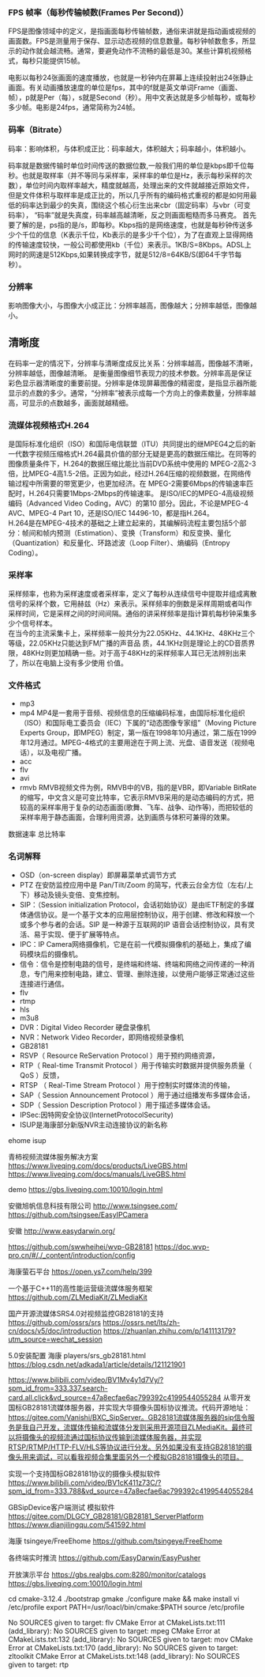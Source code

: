 ### FPS 帧率（每秒传输帧数(Frames Per Second)）
<p>FPS是图像领域中的定义，是指画面每秒传输帧数，通俗来讲就是指动画或视频的画面数。FPS是测量用于保存、显示动态视频的信息数量。每秒钟帧数愈多，所显示的动作就会越流畅。通常，要避免动作不流畅的最低是30。某些计算机视频格式，每秒只能提供15帧。 </p> 
<p>电影以每秒24张画面的速度播放，也就是一秒钟内在屏幕上连续投射出24张静止画面。有关动画播放速度的单位是fps，其中的f就是英文单词Frame（画面、帧），p就是Per（每），s就是Second（秒）。用中文表达就是多少帧每秒，或每秒多少帧。电影是24fps，通常简称为24帧。 </p> 

### 码率（Bitrate）
码率：影响体积，与体积成正比：码率越大，体积越大；码率越小，体积越小。

码率就是数据传输时单位时间传送的数据位数,一般我们用的单位是kbps即千位每秒。也就是取样率（并不等同与采样率，采样率的单位是Hz，表示每秒采样的次数），单位时间内取样率越大，精度就越高，处理出来的文件就越接近原始文件，但是文件体积与取样率是成正比的，所以几乎所有的编码格式重视的都是如何用最低的码率达到最少的失真，围绕这个核心衍生出来cbr（固定码率）与vbr（可变码率）， “码率”就是失真度，码率越高越清晰，反之则画面粗糙而多马赛克。
首先要了解的是，ps指的是/s，即每秒。Kbps指的是网络速度，也就是每秒钟传送多少个千位的信息（K表示千位，Kb表示的是多少千个位），为了在直观上显得网络的传输速度较快，一般公司都使用kb（千位）来表示。1KB/S=8Kbps。ADSL上网时的网速是512Kbps,如果转换成字节，就是512/8=64KB/S(即64千字节每秒）。




### 分辨率
影响图像大小，与图像大小成正比：分辨率越高，图像越大；分辨率越低，图像越小。

## 清晰度
在码率一定的情况下，分辨率与清晰度成反比关系：分辨率越高，图像越不清晰，分辨率越低，图像越清晰。
是衡量图像细节表现力的技术参数。分辨率高是保证彩色显示器清晰度的重要前提。分辨率是体现屏幕图像的精密度，是指显示器所能显示的点数的多少。通常，“分辨率”被表示成每一个方向上的像素数量，分辨率越高，可显示的点数越多，画面就越精细。


### 流媒体视频格式H.264
是国际标准化组织（ISO）和国际电信联盟（ITU）共同提出的继MPEG4之后的新一代数字视频压缩格式H.264最具价值的部分无疑是更高的数据压缩比。在同等的图像质量条件下，H.264的数据压缩比能比当前DVD系统中使用的 MPEG-2高2-3倍，比MPEG-4高1.5-2倍。正因为如此，经过H.264压缩的视频数据，在网络传输过程中所需要的带宽更少，也更加经济。在 MPEG-2需要6Mbps的传输速率匹配时，H.264只需要1Mbps-2Mbps的传输速率。 
是ISO/IEC的MPEG-4高级视频编码（Advanced Video Coding，AVC）的第10 部分。因此，不论是MPEG-4 AVC、MPEG-4 Part 10，还是ISO/IEC 14496-10，都是指H.264。   
H.264是在MPEG-4技术的基础之上建立起来的，其编解码流程主要包括5个部分：帧间和帧内预测（Estimation）、变换（Transform）和反变换、量化（Quantization）和反量化、环路滤波（Loop Filter）、熵编码（Entropy Coding）。

### 采样率
采样频率，也称为采样速度或者采样率，定义了每秒从连续信号中提取并组成离散信号的采样个数，它用赫兹（Hz）来表示。采样频率的倒数是采样周期或者叫作采样时间，它是采样之间的时间间隔。通俗的讲采样频率是指计算机每秒钟采集多少个信号样本。  
在当今的主流采集卡上，采样频率一般共分为22.05KHz、44.1KHz、48KHz三个等级，22.05KHz只能达到FM广播的声音品 质，44.1KHz则是理论上的CD音质界限，48KHz则更加精确一些。对于高于48KHz的采样频率人耳已无法辨别出来了，所以在电脑上没有多少使用 价值。


### 文件格式
* mp3
* mp4
    MP4是一套用于音频、视频信息的压缩编码标准，由国际标准化组织（ISO）和国际电工委员会（IEC）下属的“动态图像专家组”（Moving Picture Experts Group，即MPEG）制定，第一版在1998年10月通过，第二版在1999年12月通过。MPEG-4格式的主要用途在于网上流、光盘、语音发送（视频电话），以及电视广播。
* acc
* flv
* avi
* rmvb
    RMVB视频文件为例，RMVB中的VB，指的是VBR，即Variable BitRate的缩写，中文含义是可变比特率，它表示RMVB采用的是动态编码的方式，把较高的采样率用于复杂的动态画面(歌舞、飞车、战争、动作等)，而把较低的采样率用于静态画面，合理利用资源，达到画质与体积可兼得的效果。

数据速率
总比特率


### 名词解释
* OSD（on-screen display）即屏幕菜单式调节方式
* PTZ 在安防监控应用中是 Pan/Tilt/Zoom 的简写，代表云台全方位（左右/上下）移动及镜头变倍、变焦控制。
* SIP：（Session initialization Protocol，会话初始协议）是由IETF制定的多媒体通信协议。是一个基于文本的应用层控制协议，用于创建、修改和释放一个或多个参与者的会话。SIP 是一种源于互联网的IP 语音会话控制协议，具有灵活、易于实现、便于扩展等特点。
* IPC：IP Camera网络摄像机，它是在前一代模拟摄像机的基础上，集成了编码模块后的摄像机。
* 信令：信令是控制电路的信号，是终端和终端、终端和网络之间传递的一种消息，专门用来控制电路，建立、管理、删除连接，以使用户能够正常通过这些连接进行通信。
* flv
* rtmp
* hls
* m3u8
* DVR：Digital Video Recorder 硬盘录像机
* NVR：Network Video Recorder，即网络视频录像机
* GB28181
* RSVP（ Resource ReServation Protocol ）用于预约网络资源，
* RTP（ Real-time Transmit Protocol ）用于传输实时数据并提供服务质量（ QoS ）反馈，
* RTSP （ Real-Time Stream Protocol ）用于控制实时媒体流的传输，
* SAP（ Session Announcement Protocol ）用于通过组播发布多媒体会话，
* SDP（ Session Description Protocol ）用于描述多媒体会话。
* IPSec:因特网安全协议(InternetProtocolSecurity)
* ISUP是海康部分新版NVR主动连接协议的新名称


ehome
isup

青柿视频流媒体服务解决方案
https://www.liveqing.com/docs/products/LiveGBS.html
https://www.liveqing.com/docs/manuals/LiveGBS.html

demo
https://gbs.liveqing.com:10010/login.html

 安徽旭帆信息科技有限公司
http://www.tsingsee.com/
https://github.com/tsingsee/EasyIPCamera


安徽
http://www.easydarwin.org/


https://github.com/swwheihei/wvp-GB28181
https://doc.wvp-pro.cn/#/./_content/introduction/config


海康萤石平台
https://open.ys7.com/help/399

一个基于C++11的高性能运营级流媒体服务框架
https://github.com/ZLMediaKit/ZLMediaKit



国产开源流媒体SRS4.0对视频监控GB28181的支持
https://github.com/ossrs/srs
https://ossrs.net/lts/zh-cn/docs/v5/doc/introduction
https://zhuanlan.zhihu.com/p/141113179?utm_source=wechat_session

5.0安装配置 海康 players/srs_gb28181.html
https://blog.csdn.net/adkada1/article/details/121121901

https://www.bilibili.com/video/BV1Mv4y1d7Vy/?spm_id_from=333.337.search-card.all.click&vd_source=47a8ecfae6ac799392c4199544055284
从零开发国标GB28181流媒体服务器，并实现大华摄像头国标协议推流。代码开源地址：https://gitee.com/Vanishi/BXC_SipServer。GB28181流媒体服务器的sip信令服务是我自己开发，流媒体传输和流媒体分发则采用开源项目ZLMediaKit。最终可以将摄像头的视频流通过国标协议传输到流媒体服务器，并实现RTSP/RTMP/HTTP-FLV/HLS等协议进行分发。另外如果没有支持GB28181的摄像头用来调试，可以看我视频合集里面另外一个模拟GB28181摄像头的项目。



实现一个支持国标GB28181协议的摄像头模拟软件
https://www.bilibili.com/video/BV1cK411z73C/?spm_id_from=333.788&vd_source=47a8ecfae6ac799392c4199544055284




GBSipDevice客户端测试 模拟软件
https://gitee.com/DLGCY_GB28181/GB28181_ServerPlatform
https://www.dianjilingqu.com/541592.html


海康
tsingeye/FreeEhome
https://github.com/tsingeye/FreeEhome



各终端实时推流
https://github.com/EasyDarwin/EasyPusher

开放演示平台
https://gbs.realgbs.com:8280/monitor/catalogs
https://gbs.liveqing.com:10010/login.html


cd cmake-3.12.4
./bootstrap
gmake
./configure
make && make install
vi /etc/profile
export PATH=/usr/loacl/bin/cmake:$PATH
source /etc/profile



No SOURCES given to target: flv
CMake Error at CMakeLists.txt:111 (add_library):
  No SOURCES given to target: mpeg
CMake Error at CMakeLists.txt:132 (add_library):
  No SOURCES given to target: mov
CMake Error at CMakeLists.txt:170 (add_library):
  No SOURCES given to target: zltoolkit
CMake Error at CMakeLists.txt:148 (add_library):
  No SOURCES given to target: rtp

